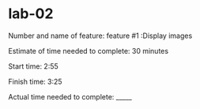# lab-02

Number and name of feature:  feature #1 :Display images

Estimate of time needed to complete: 30 minutes

Start time: 2:55

Finish time: 3:25

Actual time needed to complete: _____

